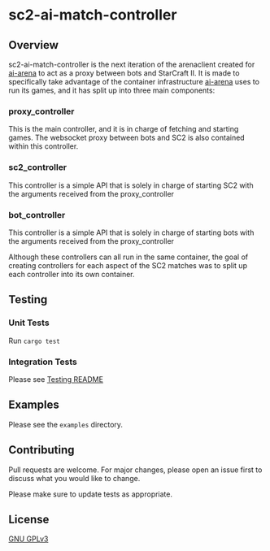 # sc2-ai-match-controller

## Overview

sc2-ai-match-controller is the next iteration of the arenaclient created for [ai-arena](https://aiarena.net/) to act as a proxy between 
bots and StarCraft II. It is made to specifically take advantage of the container infrastructure [ai-arena](https://aiarena.net/) uses to run
its games, and it has split up into three main components:

### proxy_controller
This is the main controller, and it is in charge of fetching and starting games. The websocket proxy between bots and SC2 is also contained
within this controller.

### sc2_controller
This controller is a simple API that is solely in charge of starting SC2 with the arguments received from the proxy_controller

### bot_controller
This controller is a simple API that is solely in charge of starting bots with the arguments received from the proxy_controller

Although these controllers can all run in the same container, the goal of creating controllers for each aspect of the SC2 matches was
to split up each controller into its own container.


## Testing
### Unit Tests
Run `cargo test`

### Integration Tests
Please see [Testing README](./testing/README.md)

## Examples
Please see the `examples` directory.


## Contributing
Pull requests are welcome. For major changes, please open an issue first to discuss what you would like to change.

Please make sure to update tests as appropriate.

## License
[GNU GPLv3](https://choosealicense.com/licenses/gpl-3.0/)
